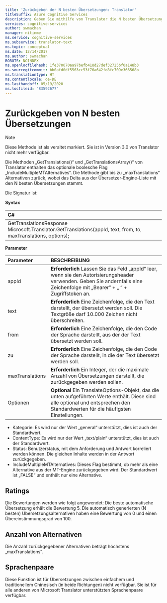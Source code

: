```yaml
---
title: 'Zurückgeben der N besten Übersetzungen: Translator'
titleSuffix: Azure Cognitive Services
description: Geben Sie mithilfe von Translator die N besten Übersetzungen zurück.
services: cognitive-services
author: swmachan
manager: nitinme
ms.service: cognitive-services
ms.subservice: translator-text
ms.topic: conceptual
ms.date: 12/14/2017
ms.author: swmachan
ROBOTS: NOINDEX
ms.openlocfilehash: 1fe370070aa97befb418d27def32725bf0a148b3
ms.sourcegitcommit: bb0afd0df5563cc53f76a642fd8fc709e366568b
ms.translationtype: HT
ms.contentlocale: de-DE
ms.lasthandoff: 05/19/2020
ms.locfileid: "83592677"
---
```

# <a name="how-to-return-n-best-translations"></a>Zurückgeben von N besten Übersetzungen

> [!NOTE]
> Diese Methode ist als veraltet markiert. Sie ist in Version 3.0 von Translator nicht mehr verfügbar.

Die Methoden „GetTranslations()“ und „GetTranslationsArray()“ von Translator enthalten das optionale boolesche Flag „IncludeMultipleMTAlternatives“.
Die Methode gibt bis zu „maxTranslations“ Alternativen zurück, wobei das Delta aus der Übersetzer-Engine-Liste mit den N besten Übersetzungen stammt.

Die Signatur ist:

**Syntax**

| C# |
|:---|
| GetTranslationsResponse Microsoft.Translator.GetTranslations(appId, text, from, to, maxTranslations, options); |

**Parameter**

| Parameter | BESCHREIBUNG |
|:---|:---|
| appId | **Erforderlich** Lassen Sie das Feld „appId“ leer, wenn sie den Autorisierungsheader verwenden. Geben Sie andernfalls eine Zeichenfolge mit „Bearer“ + „ “ + Zugriffstoken an.|
| text | **Erforderlich** Eine Zeichenfolge, die den Text darstellt, der übersetzt werden soll. Die Textgröße darf 10.000 Zeichen nicht überschreiten.|
| from | **Erforderlich** Eine Zeichenfolge, die den Code der Sprache darstellt, aus der der Text übersetzt werden soll. |
| zu | **Erforderlich** Eine Zeichenfolge, die den Code der Sprache darstellt, in die der Text übersetzt werden soll. |
| maxTranslations | **Erforderlich** Ein Integer, der die maximale Anzahl von Übersetzungen darstellt, die zurückgegeben werden sollen. |
| Optionen | **Optional** Ein TranslateOptions-Objekt, das die unten aufgeführten Werte enthält. Diese sind alle optional und entsprechen den Standardwerten für die häufigsten Einstellungen.

* Kategorie: Es wird nur der Wert „general“ unterstützt, dies ist auch der Standardwert.
* ContentType: Es wird nur der Wert „text/plain“ unterstützt, dies ist auch der Standardwert.
* Status: Benutzerstatus, mit dem Anforderung und Antwort korreliert werden können. Die gleichen Inhalte werden in der Antwort zurückgegeben.
* IncludeMultipleMTAlternatives: Dieses Flag bestimmt, ob mehr als eine Alternative aus der MT-Engine zurückgegeben wird. Der Standardwert ist „FALSE“ und enthält nur eine Alternative.

## <a name="ratings"></a>Ratings
Die Bewertungen werden wie folgt angewendet: Die beste automatische Übersetzung erhält die Bewertung 5.
Die automatisch generierten (N besten) Übersetzungsalternativen haben eine Bewertung von 0 und einen Übereinstimmungsgrad von 100.

## <a name="number-of-alternatives"></a>Anzahl von Alternativen
Die Anzahl zurückgegebener Alternativen beträgt höchstens „maxTranslations“.

## <a name="language-pairs"></a>Sprachenpaare
Diese Funktion ist für Übersetzungen zwischen einfachem und traditionellem Chinesisch (in beide Richtungen) nicht verfügbar. Sie ist für alle anderen von Microsoft Translator unterstützten Sprachenpaare verfügbar.
